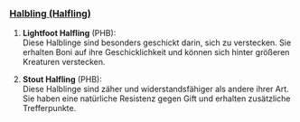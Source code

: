 
### [**Halbling (Halfling)**](http://dnd5e.wikidot.com/lineage:halfling)  

1. **Lightfoot Halfling** (PHB):  
   Diese Halblinge sind besonders geschickt darin, sich zu verstecken. Sie erhalten Boni auf ihre Geschicklichkeit und können sich hinter größeren Kreaturen verstecken.
      
2. **Stout Halfling** (PHB):  
   Diese Halblinge sind zäher und widerstandsfähiger als andere ihrer Art. Sie haben eine natürliche Resistenz gegen Gift und erhalten zusätzliche Trefferpunkte.